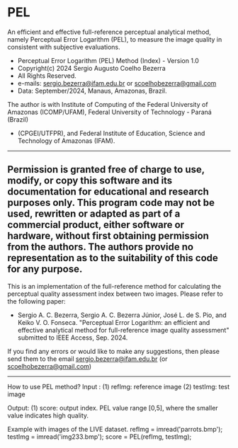 # PEL
An efficient and effective full-reference perceptual analytical method, namely Perceptual Error Logarithm (PEL), to measure the image quality in consistent with subjective evaluations.

- Perceptual Error Logarithm (PEL) Method (Index) - Version 1.0 
- Copyright(c) 2024 Sergio Augusto Coelho Bezerra
- All Rights Reserved.
- e-mails: sergio.bezerra@ifam.edu.br or scoelhobezerra@gmail.com
- Data: September/2024, Manaus, Amazonas, Brazil.

The author is with Institute of Computing of the Federal University of
Amazonas (ICOMP/UFAM), Federal University of Technology - Paraná (Brazil)
- (CPGEI/UTFPR), and Federal Institute of Education, Science and
Technology of Amazonas (IFAM).

----------------------------------------------------------------------

Permission is granted free of charge to use, modify, or copy this software and its documentation for educational and research purposes only. This program code may not be used, rewritten or adapted as part of a 
commercial product, either software or hardware, without first obtaining permission from the authors. The authors provide no representation as to the suitability of this code for any purpose.
----------------------------------------------------------------------

This is an implementation of the full-reference method for calculating the perceptual quality assessment index between two images. Please refer
to the following paper:
- Sergio A. C. Bezerra, Sergio A. C. Bezerra Júnior, José L. de S. Pio, and Keiko V. O. Fonseca. "Perceptual Error Logarithm: an efficient and effective analytical method for full-reference image quality assessment" 
submitted to IEEE Access, Sep. 2024. 

If you find any errors or would like to make any suggestions, then please send them to the email sergio.bezerra@ifam.edu.br (or scoelhobezerra@gmail.com)

----------------------------------------------------------------------

How to use PEL method?
Input : (1) refImg: reference image
        (2) testImg: test image
 
Output: (1) score: output index. PEL value range [0,5], where the smaller value indicates high quality.

Example with images of the LIVE dataset.
  refImg = imread('parrots.bmp'); 
  testImg = imread('img233.bmp');
  score = PEL(refImg, testImg); 
